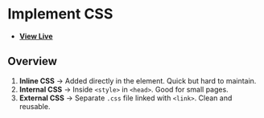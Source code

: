 # Implement CSS

- [**View Live**](https://tahmid-sarker.github.io/Modern-HTML-CSS-Notes/04-CSS-Basics/01-Implementing-CSS/)

## Overview

1. **Inline CSS** → Added directly in the element. Quick but hard to maintain.
2. **Internal CSS** → Inside `<style>` in `<head>`. Good for small pages.
3. **External CSS** → Separate `.css` file linked with `<link>`. Clean and reusable.